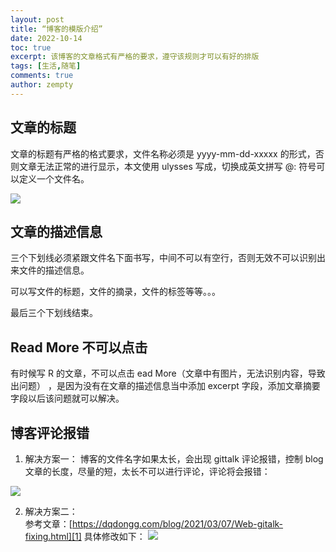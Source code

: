 ```yaml
---
layout: post
title: “博客的模版介绍”
date: 2022-10-14
toc: true
excerpt: 该博客的文章格式有严格的要求，遵守该规则才可以有好的排版
tags: [生活,随笔]
comments: true
author: zempty
---
```


## 文章的标题

文章的标题有严格的格式要求，文件名称必须是 yyyy-mm-dd-xxxxx 的形式，否则文章无法正常的进行显示，本文使用 ulysses 写成，切换成英文拼写 @:  符号可以定义一个文件名。

![][image-1]
## 文章的描述信息

三个下划线必须紧跟文件名下面书写，中间不可以有空行，否则无效不可以识别出来文件的描述信息。

可以写文件的标题，文件的摘录，文件的标签等等。。。

最后三个下划线结束。

## Read More 不可以点击
有时候写 R 的文章，不可以点击 ead More（文章中有图片，无法识别内容，导致出问题） ，是因为没有在文章的描述信息当中添加 excerpt 字段，添加文章摘要字段以后该问题就可以解决。

## 博客评论报错
1. 解决方案一：
博客的文件名字如果太长，会出现 gittalk 评论报错，控制 blog 文章的长度，尽量的短，太长不可以进行评论，评论将会报错：

![][image-2]

2. 解决方案二：  
	参考文章：[https://dqdongg.com/blog/2021/03/07/Web-gitalk-fixing.html][1]
具体修改如下：
![][image-3]

[1]:	https://dqdongg.com/blog/2021/03/07/Web-gitalk-fixing.html

[image-1]:	https://raw.githubusercontent.com/zempty-zhaoxuan/pics/master/blog-pattern.png
[image-2]:	https://raw.githubusercontent.com/zempty-zhaoxuan/pics/master/gittalk_issue.png
[image-3]:	https://raw.githubusercontent.com/zempty-zhaoxuan/pics/master/gittalk_issue_sloved.png